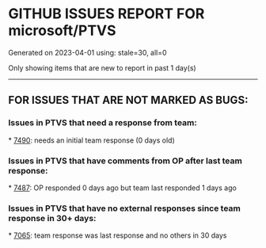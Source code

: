 
# GITHUB ISSUES REPORT FOR microsoft/PTVS


Generated on 2023-04-01 using: stale=30, all=0


Only showing items that are new to report in past 1 day(s)


---

## FOR ISSUES THAT ARE NOT MARKED AS BUGS:


### Issues in PTVS that need a response from team:


\* [7490](https://github.com/microsoft/PTVS/issues/7490 "'Code snippets' display nothing"): needs an initial team response (0 days old)

### Issues in PTVS that have comments from OP after last team response:


\* [7487](https://github.com/microsoft/PTVS/issues/7487 "Test Explorer doesn't find tests, it need restart VS"): OP responded 0 days ago but team last responded 1 days ago

### Issues in PTVS that have no external responses since team response in 30+ days:


\* [7065](https://github.com/microsoft/PTVS/issues/7065 "How to step into Python stantandard library function?"): team response was last response and no others in 30 days
